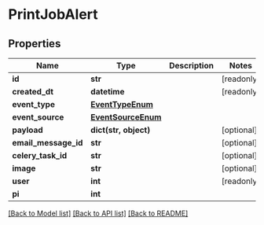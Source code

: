 # PrintJobAlert


## Properties
Name | Type | Description | Notes
------------ | ------------- | ------------- | -------------
**id** | **str** |  | [readonly] 
**created_dt** | **datetime** |  | [readonly] 
**event_type** | [**EventTypeEnum**](EventTypeEnum.md) |  | 
**event_source** | [**EventSourceEnum**](EventSourceEnum.md) |  | 
**payload** | **dict(str, object)** |  | [optional] 
**email_message_id** | **str** |  | [optional] 
**celery_task_id** | **str** |  | [optional] 
**image** | **str** |  | [optional] 
**user** | **int** |  | [readonly] 
**pi** | **int** |  | 

[[Back to Model list]](../README.md#documentation-for-models) [[Back to API list]](../README.md#documentation-for-api-endpoints) [[Back to README]](../README.md)


